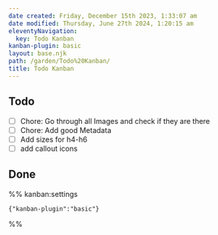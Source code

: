 ```yaml
---
date created: Friday, December 15th 2023, 1:33:07 am
date modified: Thursday, June 27th 2024, 1:20:15 am
eleventyNavigation:
  key: Todo Kanban
kanban-plugin: basic
layout: base.njk
path: /garden/Todo%20Kanban/
title: Todo Kanban
---
```


## Todo

- [ ] Chore: Go through all Images and check if they are there
- [ ] Chore: Add good Metadata
- [ ] Add sizes for h4-h6
- [ ] add callout icons

## Done

%% kanban:settings

```
{"kanban-plugin":"basic"}
```

%%